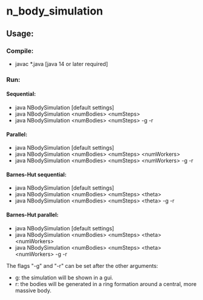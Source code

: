 # n_body_simulation

## Usage:

### Compile: 
- javac *.java [java 14 or later required]

### Run:

#### Sequential:
- java NBodySimulation [default settings]
- java NBodySimulation \<numBodies> \<numSteps> 
- java NBodySimulation \<numBodies> \<numSteps> -g -r

#### Parallel:
- java NBodySimulation [default settings]
- java NBodySimulation \<numBodies> \<numSteps> \<numWorkers>
- java NBodySimulation \<numBodies> \<numSteps> \<numWorkers> -g -r

#### Barnes-Hut sequential:
- java NBodySimulation [default settings]
- java NBodySimulation \<numBodies> \<numSteps> \<theta>
- java NBodySimulation \<numBodies> \<numSteps> \<theta> -g -r

#### Barnes-Hut parallel:
- java NBodySimulation [default settings]
- java NBodySimulation \<numBodies> \<numSteps> \<theta> \<numWorkers>
- java NBodySimulation \<numBodies> \<numSteps> \<theta> \<numWorkers> -g -r

The flags "-g" and "-r" can be set after the other arguments:
- g: the simulation will be shown in a gui.
- r: the bodies will be generated in a ring formation around a central, more massive body.

